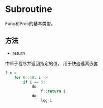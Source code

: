 # Subroutine

Func和Proc的基本类型。

## 方法

* return

中断子程序并返回指定的值。 用于快速逃离嵌套

```python
f x =
    for 0..10, i ->
        if i == 5:
            do
                f::return i
            do
                log i
```
